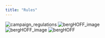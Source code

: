 ```yaml
---
title: "Rules"
---
```


<div class="rules_container">
    <div class="rules_content">
        <img src="images/rules_3_ru.jpg" alt="campaign_regulations"/>
        <img src="images/rules_2.jpg" alt="bergHOFF_image" class="mobile"/>
    </div>
    <div class="rules_content">
        <img src="images/rules_4.jpg" alt="bergHOFF_image" class="mobile"/>
        <img src="images/rules_1_ru.jpg" alt="bergHOFF"/>
    </div>
</div>
